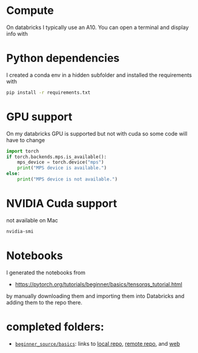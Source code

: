 # Compute

On databricks I typically use an A10. You can open a terminal and display info with

# Python dependencies

I created a conda env in a hidden subfolder and installed the requirements with
```bash
pip install -r requirements.txt
```

# GPU support

On my databricks GPU is supported but not with cuda so some code will have to change

```python
import torch
if torch.backends.mps.is_available():
    mps_device = torch.device("mps")
    print("MPS device is available.")
else:
    print("MPS device is not available.")
```


# NVIDIA Cuda support

not available on Mac

```bash
nvidia-smi
```

# Notebooks
I generated the notebooks from 
- https://pytorch.org/tutorials/beginner/basics/tensorqs_tutorial.html

by manually downloading them and importing them into Databricks and adding them to the repo there.

# completed folders:
- [`beginner_source/basics`](beginner_source/basics): links to [local repo](beginner_source/basics), [remote repo](https://github.com/fflory/pytorch_tutorials/tree/main/beginner_source/basics), and [web](https://pytorch.org/tutorials/beginner/basics/)
